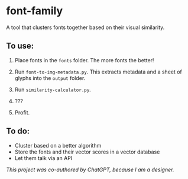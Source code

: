 # font-family
A tool that clusters fonts together based on their visual similarity. 

## To use:
1. Place fonts in the `fonts` folder. The more fonts the better!

2. Run `font-to-img-metadata.py`. This extracts metadata and a sheet of glyphs into the `output` folder.

3. Run `similarity-calculator.py`.

4. ???

5. Profit.

## To do:
* Cluster based on a better algorithm
* Store the fonts and their vector scores in a vector database
* Let them talk via an API


*This project was co-authored by ChatGPT, because I am a designer.*
